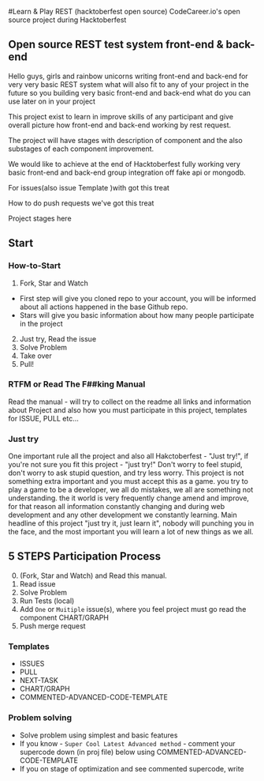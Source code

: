 #Learn & Play REST (hacktoberfest open source)
CodeCareer.io's open source project during Hacktoberfest

## Open source REST test system front-end & back-end
Hello guys, girls and rainbow unicorns writing front-end and back-end for very very basic REST system what will also fit to any of your project in the future so you building very basic front-end and back-end what do you can use later on in your project

This project exist to learn in improve skills of any participant and give overall picture how front-end and back-end working by rest request.

The project will have stages with description of component and the also substages of each component improvement.

We would like to achieve at the end of Hacktoberfest fully working very basic front-end and back-end group integration off fake api or mongodb.

For issues(also issue Template )with got this treat

How to do push requests we've got this treat

Project stages here

## Start
### How-to-Start
1. Fork, Star and Watch
  - First step will give you cloned repo to your account,  you will be informed about  all actions  happened  in the  base Github repo.
  - Stars will give you basic information about how many people participate in the project
2. Just try, Read the issue
3. Solve Problem
4. Take over
5. Pull!

### RTFM or Read The F##king Manual
Read the manual -  will try to collect on the readme all links and information about Project and also how you must participate in this project, templates for ISSUE, PULL etc...

### Just try
One important rule all the project and also all Hakctoberfest - "Just try!",  if you're not sure you fit this project - "just try!"  Don't worry to feel stupid, don't worry to ask stupid question,  and try less worry. This project is not something extra important and you must accept this as a game.  you try to play a game to be a developer,  we all do mistakes,  we all are something not understanding.  the it world is very frequently  change  amend and improve, for that reason all information constantly changing and during web development and any other development we constantly learning. Main headline of this project "just try it, just learn it",  nobody will punching you in the face, and the most important you will learn a lot of new things as we all.

## 5 STEPS Participation Process
0. (Fork, Star and Watch) and Read this manual.
1. Read issue
2. Solve Problem
3. Run Tests (local)
4. Add `One` or `Muitiple` issue(s), where you feel project must go read the component CHART/GRAPH
5. Push merge request

### Templates
- ISSUES
- PULL
- NEXT-TASK
- CHART/GRAPH
- COMMENTED-ADVANCED-CODE-TEMPLATE

### Problem solving
- Solve problem using simplest and basic features
- If you know - `Super Cool Latest Advanced method` - comment your supercode down (in proj file) below using COMMENTED-ADVANCED-CODE-TEMPLATE
- If you on stage of optimization and see commented supercode, write
